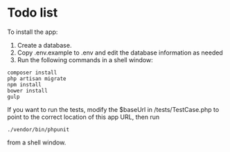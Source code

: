 # Todo list

To install the app:

1. Create a database.
2. Copy .env.example to .env and edit the database information as needed
3. Run the following commands in a shell window:

```
composer install
php artisan migrate
npm install
bower install
gulp
```

If you want to run the tests, modify the $baseUrl in /tests/TestCase.php to point to the correct location of this app URL, then run

`./vendor/bin/phpunit`

from a shell window.

